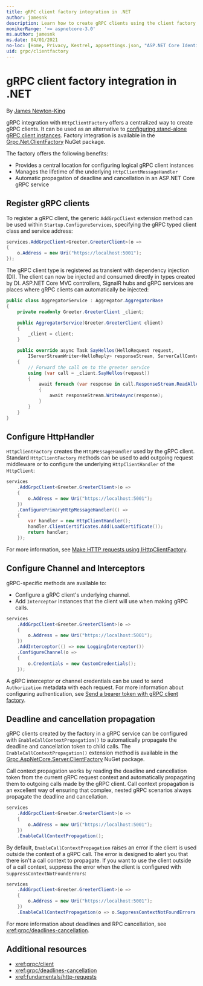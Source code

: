 ```yaml
---
title: gRPC client factory integration in .NET
author: jamesnk
description: Learn how to create gRPC clients using the client factory.
monikerRange: '>= aspnetcore-3.0'
ms.author: jamesnk
ms.date: 04/01/2021
no-loc: [Home, Privacy, Kestrel, appsettings.json, "ASP.NET Core Identity", cookie, Cookie, Blazor, "Blazor Server", "Blazor WebAssembly", "Identity", "Let's Encrypt", Razor, SignalR]
uid: grpc/clientfactory
---
```

# gRPC client factory integration in .NET

By [James Newton-King](https://twitter.com/jamesnk)

gRPC integration with `HttpClientFactory` offers a centralized way to create gRPC clients. It can be used as an alternative to [configuring stand-alone gRPC client instances](xref:grpc/client). Factory integration is available in the [Grpc.Net.ClientFactory](https://www.nuget.org/packages/Grpc.Net.ClientFactory) NuGet package.

The factory offers the following benefits:

* Provides a central location for configuring logical gRPC client instances
* Manages the lifetime of the underlying `HttpClientMessageHandler`
* Automatic propagation of deadline and cancellation in an ASP.NET Core gRPC service

## Register gRPC clients

To register a gRPC client, the generic `AddGrpcClient` extension method can be used within `Startup.ConfigureServices`, specifying the gRPC typed client class and service address:

```csharp
services.AddGrpcClient<Greeter.GreeterClient>(o =>
{
    o.Address = new Uri("https://localhost:5001");
});
```

The gRPC client type is registered as transient with dependency injection (DI). The client can now be injected and consumed directly in types created by DI. ASP.NET Core MVC controllers, SignalR hubs and gRPC services are places where gRPC clients can automatically be injected:

```csharp
public class AggregatorService : Aggregator.AggregatorBase
{
    private readonly Greeter.GreeterClient _client;

    public AggregatorService(Greeter.GreeterClient client)
    {
        _client = client;
    }

    public override async Task SayHellos(HelloRequest request,
        IServerStreamWriter<HelloReply> responseStream, ServerCallContext context)
    {
        // Forward the call on to the greeter service
        using (var call = _client.SayHellos(request))
        {
            await foreach (var response in call.ResponseStream.ReadAllAsync())
            {
                await responseStream.WriteAsync(response);
            }
        }
    }
}
```

## Configure HttpHandler

`HttpClientFactory` creates the `HttpMessageHandler` used by the gRPC client. Standard `HttpClientFactory` methods can be used to add outgoing request middleware or to configure the underlying `HttpClientHandler` of the `HttpClient`:

```csharp
services
    .AddGrpcClient<Greeter.GreeterClient>(o =>
    {
        o.Address = new Uri("https://localhost:5001");
    })
    .ConfigurePrimaryHttpMessageHandler(() =>
    {
        var handler = new HttpClientHandler();
        handler.ClientCertificates.Add(LoadCertificate());
        return handler;
    });
```

For more information, see [Make HTTP requests using IHttpClientFactory](xref:fundamentals/http-requests).

## Configure Channel and Interceptors

gRPC-specific methods are available to:

* Configure a gRPC client's underlying channel.
* Add `Interceptor` instances that the client will use when making gRPC calls.

```csharp
services
    .AddGrpcClient<Greeter.GreeterClient>(o =>
    {
        o.Address = new Uri("https://localhost:5001");
    })
    .AddInterceptor(() => new LoggingInterceptor())
    .ConfigureChannel(o =>
    {
        o.Credentials = new CustomCredentials();
    });
```

A gRPC interceptor or channel credentials can be used to send `Authorization` metadata with each request. For more information about configuring authentication, see [Send a bearer token with gRPC client factory](xref:grpc/authn-and-authz#bearer-token-with-grpc-client-factory).

## Deadline and cancellation propagation

gRPC clients created by the factory in a gRPC service can be configured with `EnableCallContextPropagation()` to automatically propagate the deadline and cancellation token to child calls. The `EnableCallContextPropagation()` extension method is available in the [Grpc.AspNetCore.Server.ClientFactory](https://www.nuget.org/packages/Grpc.AspNetCore.Server.ClientFactory) NuGet package.

Call context propagation works by reading the deadline and cancellation token from the current gRPC request context and automatically propagating them to outgoing calls made by the gRPC client. Call context propagation is an excellent way of ensuring that complex, nested gRPC scenarios always propagate the deadline and cancellation.

```csharp
services
    .AddGrpcClient<Greeter.GreeterClient>(o =>
    {
        o.Address = new Uri("https://localhost:5001");
    })
    .EnableCallContextPropagation();
```

By default, `EnableCallContextPropagation` raises an error if the client is used outside the context of a gRPC call. The error is designed to alert you that there isn't a call context to propagate. If you want to use the client outside of a call context, suppress the error when the client is configured with `SuppressContextNotFoundErrors`:

```csharp
services
    .AddGrpcClient<Greeter.GreeterClient>(o =>
    {
        o.Address = new Uri("https://localhost:5001");
    })
    .EnableCallContextPropagation(o => o.SuppressContextNotFoundErrors = true);
```

For more information about deadlines and RPC cancellation, see <xref:grpc/deadlines-cancellation>.

## Additional resources

* <xref:grpc/client>
* <xref:grpc/deadlines-cancellation>
* <xref:fundamentals/http-requests>
